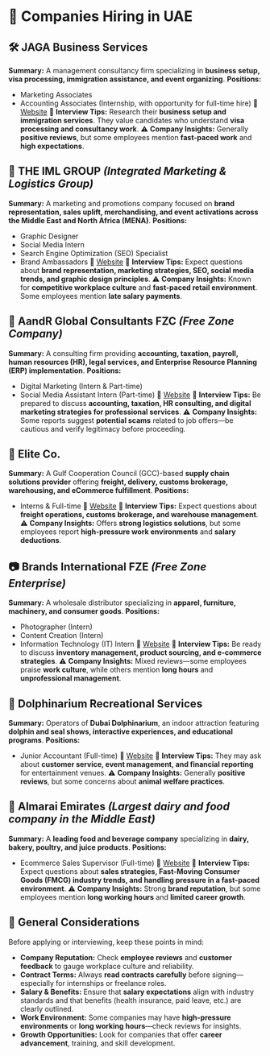 # 📌 Companies Hiring in UAE
## 🛠 JAGA Business Services
**Summary:** A management consultancy firm specializing in **business setup, visa processing, immigration assistance, and event organizing**.
**Positions:**
- Marketing Associates
- Accounting Associates (Internship, with opportunity for full-time hire)
🔗 [Website](https://jaga.ae/)
📝 **Interview Tips:** Research their **business setup and immigration services**. They value candidates who understand **visa processing and consultancy work**.
⚠️ **Company Insights:** Generally **positive reviews**, but some employees mention **fast-paced work** and **high expectations**.
## 🎨 THE IML GROUP *(Integrated Marketing & Logistics Group)*
**Summary:** A marketing and promotions company focused on **brand representation, sales uplift, merchandising, and event activations across the Middle East and North Africa (MENA)**.
**Positions:**
- Graphic Designer
- Social Media Intern
- Search Engine Optimization (SEO) Specialist
- Brand Ambassadors
🔗 [Website](https://www.imlme.com/)
📝 **Interview Tips:** Expect questions about **brand representation, marketing strategies, SEO, social media trends, and graphic design principles**.
⚠️ **Company Insights:** Known for **competitive workplace culture** and **fast-paced retail environment**. Some employees mention **late salary payments**.
## 💼 AandR Global Consultants FZC *(Free Zone Company)*
**Summary:** A consulting firm providing **accounting, taxation, payroll, human resources (HR), legal services, and Enterprise Resource Planning (ERP) implementation**.
**Positions:**
- Digital Marketing (Intern & Part-time)
- Social Media Assistant Intern (Part-time)
🔗 [Website](https://agconsultancy.ae/contact-us/)
📝 **Interview Tips:** Be prepared to discuss **accounting, taxation, HR consulting, and digital marketing strategies for professional services**.
⚠️ **Company Insights:** Some reports suggest **potential scams** related to job offers—be cautious and verify legitimacy before proceeding.
## 🚚 Elite Co.
**Summary:** A Gulf Cooperation Council (GCC)-based **supply chain solutions provider** offering **freight, delivery, customs brokerage, warehousing, and eCommerce fulfillment**.
**Positions:**
- Interns & Full-time
🔗 [Website](https://go.elite-co.com/)
📝 **Interview Tips:** Expect questions about **freight operations, customs brokerage, and warehouse management**.
⚠️ **Company Insights:** Offers **strong logistics solutions**, but some employees report **high-pressure work environments** and **salary deductions**.
## 📷 Brands International FZE *(Free Zone Enterprise)*
**Summary:** A wholesale distributor specializing in **apparel, furniture, machinery, and consumer goods**.
**Positions:**
- Photographer (Intern)
- Content Creation (Intern)
- Information Technology (IT) Intern
🔗 [Website](https://brands-international.com/)
📝 **Interview Tips:** Be ready to discuss **inventory management, product sourcing, and e-commerce strategies**.
⚠️ **Company Insights:** Mixed reviews—some employees praise **work culture**, while others mention **long hours** and **unprofessional management**.
## 🐬 Dolphinarium Recreational Services
**Summary:** Operators of **Dubai Dolphinarium**, an indoor attraction featuring **dolphin and seal shows, interactive experiences, and educational programs**.
**Positions:**
- Junior Accountant (Full-time)
🔗 [Website](https://www.dubaidolphinarium.ae/)
📝 **Interview Tips:** They may ask about **customer service, event management, and financial reporting** for entertainment venues.
⚠️ **Company Insights:** Generally **positive reviews**, but some concerns about **animal welfare practices**.
## 🥛 Almarai Emirates *(Largest dairy and food company in the Middle East)*
**Summary:** A **leading food and beverage company** specializing in **dairy, bakery, poultry, and juice products**.
**Positions:**
- Ecommerce Sales Supervisor (Full-time)
🔗 [Website](https://www.almarai.com/en)
📝 **Interview Tips:** Expect questions about **sales strategies, Fast-Moving Consumer Goods (FMCG) industry trends, and handling pressure in a fast-paced environment**.
⚠️ **Company Insights:** Strong **brand reputation**, but some employees mention **long working hours** and **limited career growth**.
## 📌 **General Considerations**
Before applying or interviewing, keep these points in mind:

- **Company Reputation:** Check **employee reviews** and **customer feedback** to gauge workplace culture and reliability.
- **Contract Terms:** Always **read contracts carefully** before signing—especially for internships or freelance roles.
- **Salary & Benefits:** Ensure that **salary expectations** align with industry standards and that benefits (health insurance, paid leave, etc.) are clearly outlined.
- **Work Environment:** Some companies may have **high-pressure environments** or **long working hours**—check reviews for insights.
- **Growth Opportunities:** Look for companies that offer **career advancement**, training, and skill development.